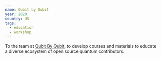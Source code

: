 ```yaml
---
name: Qubit by Qubit
year: 2020
country: US
tags:
  - education
  - workshop
---
```

To the team at [Qubit By Qubit](https://www.qubitbyqubit.org/), to develop courses and materials to educate a diverse ecosystem of open source quantum contributors.
